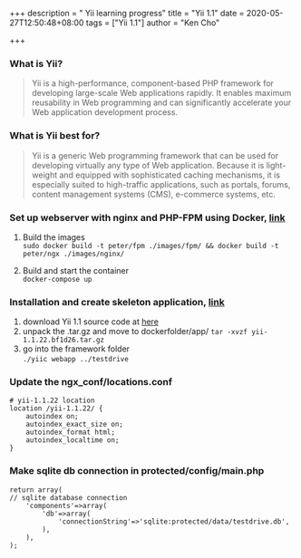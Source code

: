 +++
description = " Yii learning progress"
title = "Yii 1.1"
date = 2020-05-27T12:50:48+08:00
tags = ["Yii 1.1"]
author = "Ken Cho"

+++
### What is Yii?

>Yii is a high-performance, component-based PHP framework for developing large-scale Web applications rapidly. 
>It enables maximum reusability in Web programming and can significantly accelerate your Web application development process. 

### What is Yii best for?
>Yii is a generic Web programming framework that can be used for developing virtually any type of Web application. 
>Because it is light-weight and equipped with sophisticated caching mechanisms, it is especially suited to high-traffic applications, such as portals, forums, content management systems (CMS), e-commerce systems, etc.
### Set up webserver with nginx and PHP-FPM using Docker, [link](https://medium.com/@isakhauge/create-a-basic-web-server-with-nginx-and-php-fpm-using-docker-5def5c32e628)
1. Build the images  
`sudo docker build -t peter/fpm ./images/fpm/ && docker build -t peter/ngx ./images/nginx/`

2. Build and start the container  
`docker-compose up`

### Installation and create skeleton application, [link](https://www.yiiframework.com/doc/blog/1.1/en/start.testdrive#user-notes)
1. download Yii 1.1 source code at [here](https://www.yiiframework.com/download)
2. unpack the .tar.gz and move to dockerfolder/app/ 
 `tar -xvzf yii-1.1.22.bf1d26.tar.gz`  
3. go into the framework folder  
 `./yiic webapp ../testdrive`  

### Update the ngx_conf/locations.conf
```
# yii-1.1.22 location
location /yii-1.1.22/ {
    autoindex on;
    autoindex_exact_size on;
    autoindex_format html;
    autoindex_localtime on;
} 
```

### Make sqlite db connection in protected/config/main.php 
```
return array(
// sqlite database connection
    'components'=>array(
        'db'=>array(
            'connectionString'=>'sqlite:protected/data/testdrive.db',
        ),
    ),
);
```
